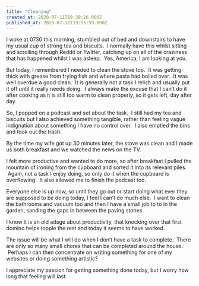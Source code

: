 ```yaml
---
title: "Cleaning"
created_at: 2020-07-11T19:39:26.000Z
published_at: 2020-07-11T19:55:59.000Z
---
```

I woke at 0730 this morning, stumbled out of bed and downstairs to have my usual cup of strong tea and biscuits.  I normally have this whilst sitting and scrolling through Reddit or Twitter, catching up on all of the craziness that has happened whilst I was asleep.  Yes, America, I am looking at you.

But today, I remembered I needed to clean the stove top.  It was getting thick with grease from frying fish and where pasta had boiled over.  It was well overdue a good clean.  It is generally not a task I relish and usually put it off until it really needs doing.  I always make the excuse that I can’t do it after cooking as it is still too warm to clean properly, so it gets left, day after day.

So, I popped on a podcast and set about the task.  I still had my tea and biscuits but I also achieved something tangible, rather than feeling vague indignation about something I have no control over.  I also emptied the bins and took out the trash.

By the time my wife got up 30 minutes later, the stove was clean and I made us both breakfast and we watched the news on the TV.

I felt more productive and wanted to do more, so after breakfast I pulled the mountain of ironing from the cupboard and sorted it into its relevant piles.  Again, not a task I enjoy doing, so only do it when the cupboard is overflowing.  It also allowed me to finish the podcast too.

Everyone else is up now, so until they go out or start doing what ever they are supposed to be doing today, I feel I can’t do much else.  I want to clean the bathrooms and vacuum too and then I have a small job to to in the garden, sanding the gaps in between the paving stones.

I know it is an old adage about productivity, that knocking over that first domino helps topple the rest and today it seems to have worked.

The issue will be what I will do when I don’t have a task to complete.  There are only so many small chores that can be completed around the house.  Perhaps I can then concentrate on writing something for one of my websites or doing something artistic?

I appreciate my passion for getting something done today, but I worry how long that feeling will last.
